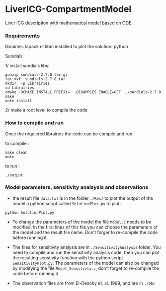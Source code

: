 # LiverICG-CompartmentModel
Liver ICG description with mathematical model based on ODE

### Requirements
librairies: lapack et libm installed
to plot the solution: python

Sundials

1/ install sundials libs:
```console
gunzip sundials-2.7.0.tar.gz
tar xvf  sundials-2.7.0.tar
mkdir  -p Librairies
cd Librairies
cmake -DCMAKE_INSTALL_PREFIX=. -DEXAMPLES_ENABLE=OFF ../sundials-2.7.0
make
make install
```
2/ make a root level to compile the code

### How to compile and run 

Once the requiered librairies the code can be compile and run. 

to compile :
```console
make clean
make
```

to run :
```console
./output
```

### Model parameters, sensitivity analsysis and observations
 * the result file `data.txt` is in the folder `./Res/`
to plot the output of the model a python script called `SolutionPlot.py`
to plot:
```console
python SolutionPlot.py
```

 * To change the parameters of the model the file `Model.c` needs to be modified. In the first lines of this file you can choose the parameters of the model and the result file name. Don't forger to re-compile the code before running it.

 * The files for sensitivity analysis are in `./SensitivityAnalysis` folder. You need to compile and run the sensitivity analysis code, then you can plot the resulting senstivity function with the python script `SensitivityPlot.py`. The parameters of the model can also be changed by modifying the file ```Model_Sensitivty.c```, don't forget to re-compile the code before running it. 

 * The observation files are from El-Desoky et. al. 1999, and are in `./Obs`



